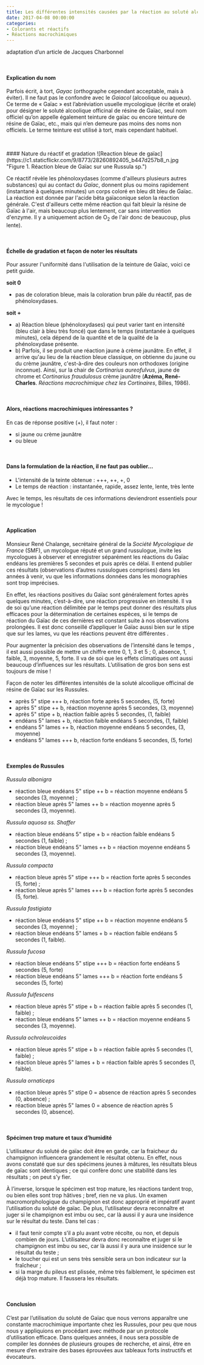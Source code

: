 ```yaml
---
title: Les différentes intensités causées par la réaction au soluté alcoolique officinal de résine de gaïac
date: 2017-04-08 00:00:00
categories: 
- Colorants et réactifs
- Réactions macrochimiques
---
```

adaptation d’un article
de Jacques Charbonnel
<p>&nbsp; </p>

#### Explication du nom
Parfois écrit, à tort, *Gayac* (orthographe cependant acceptable, mais à éviter). Il ne faut pas le confondre avec le *Gaiacol* (alcoolique ou aqueux). Ce terme de « Gaïac » est l’abréviation usuelle mycologique (écrite et orale) pour désigner le soluté alcoolique officinal de résine de Gaïac, seul nom officiel qu’on appelle également teinture de gaïac ou encore teinture de résine de Gaïac, etc., mais qui n’en demeure pas moins des noms non officiels. Le terme teinture est utilisé à tort, mais cependant habituel.
<!--more-->

<p>&nbsp; </p>
#### Nature du réactif et gradation
![Reaction bleue de gaïac](https://c1.staticflickr.com/9/8773/28260892405_b447d257b8_n.jpg "Figure 1. Réaction bleue de Gaïac sur une Russula sp.")

Ce réactif révèle les phénoloxydases (comme d'ailleurs plusieurs autres substances) qui au contact du *Gaïac*, donnent plus ou moins rapidement (instantané à quelques minutes) un corps coloré en bleu dit bleu de Gaïac. La réaction est donnée par l'acide bêta gaïaconique selon la réaction générale. C'est d'ailleurs cette même réaction qui fait bleuir la résine de Gaïac à l'air, mais beaucoup plus lentement, car sans intervention d'enzyme. Il y a uniquement action de O<sub>2</sub> de l'air donc de beaucoup, plus lente).
<p>&nbsp; </p>

#### Échelle de gradation et façon de noter les résultats
Pour assurer l'uniformité dans l'utilisation de la teinture de Gaïac, voici ce petit guide.

**soit 0**
* pas de coloration bleue, mais la coloration brun pâle du réactif, pas de phénoloxydases.

**soit +**
* a) Réaction bleue (phénoloxydases) qui peut varier tant en intensité (bleu clair à bleu très foncé) que dans le temps (instantanée à quelques minutes), cela dépend de la quantité et de la qualité de la phénoloxydase présente.
* b) Parfois, il se produit une réaction jaune à crème jaunâtre. En effet, il arrive qu'au lieu de la réaction bleue classique, on obtienne du jaune ou du crème jaunâtre, c'est-à-dire des couleurs non orthodoxes (origine inconnue). Ainsi, sur la chair de <i>Cortinarius aureofulvus</i>, jaune de chrome et <i>Cortinarius fraudulosus</i> crème jaunâtre (<b>Azéma, René-Charles</b>. <i>Réactions macrochimique chez les Cortinaires</i>, Billes, 1986).
<p>&nbsp; </p>

#### Alors, réactions macrochimiques intéressantes ?
En cas de réponse positive (+), il faut noter :
* si jaune ou crème jaunâtre
* ou bleue
<p>&nbsp; </p>

#### Dans la formulation de la réaction, il ne faut pas oublier...
* L'intensité de la teinte obtenue : +++, ++, +, 0
* Le temps de réaction : instantanée, rapide, assez lente, lente, très lente

Avec le temps, les résultats de ces informations deviendront essentiels pour le mycologue !
<p>&nbsp; </p>

#### Application
Monsieur René Chalange, secrétaire général de la *Société Mycologique de France* (SMF), un mycologue réputé et un grand russulogue, invite les mycologues à observer et enregistrer séparément les réactions du Gaïac endéans les premières 5 secondes et puis après ce délai. Il entend publier ces résultats (observations d’autres russulogues comprises) dans les années à venir, vu que les informations données dans les monographies sont trop imprécises.

En effet, les réactions positives du Gaïac sont généralement fortes après quelques minutes, c’est-à-dire, une réaction progressive en intensité. Il va de soi qu’une réaction délimitée par le temps peut donner des résultats plus efficaces pour la détermination de certaines espèces, si le temps de réaction du Gaïac de ces dernières est constant suite à nos observations prolongées. Il est donc conseillé d’appliquer le Gaïac aussi bien sur le stipe que sur les lames, vu que les réactions peuvent être différentes .

Pour augmenter la précision des observations de l’intensité dans le temps , il est aussi possible de mettre un chiffre entre 0, 1, 3 et 5 ; 0, absence, 1, faible, 3, moyenne, 5, forte. Il va de soi que les effets climatiques ont aussi beaucoup d’influences sur les résultats. L’utilisation de gros bon sens est toujours de mise !

Façon de noter les différentes intensités de la soluté alcoolique officinal de résine de Gaïac sur les Russules.
* après 5" stipe +++ b, réaction forte après 5 secondes, (5, forte)
* après 5" stipe ++ b, réaction moyenne après 5 secondes, (3, moyenne)
* après 5" stipe + b, réaction faible après 5 secondes, (1, faible)
* endéans 5" lames + b, réaction faible endéans 5 secondes, (1, faible)
* endéans 5" lames ++ b, réaction moyenne endéans 5 secondes, (3, moyenne)
* endéans 5" lames +++ b, réaction forte endéans 5 secondes, (5, forte)
<p>&nbsp; </p>

#### Exemples de Russules

*Russula albonigra*
* réaction bleue endéans 5" stipe ++ b = réaction moyenne endéans 5 secondes (3, moyenne) ; 
* réaction bleue après 5" lames ++ b = réaction moyenne après 5 secondes (3, moyenne).

*Russula aquosa ss. Shaffer*
* réaction bleue endéans 5" stipe + b = réaction faible endéans 5 secondes (1, faible) ;
* réaction bleue endéans 5" lames ++ b = réaction moyenne endéans 5 secondes (3, moyenne).

*Russula compacta*
* réaction bleue après 5" stipe +++ b = réaction forte après 5 secondes (5, forte) ;
* réaction bleue après 5" lames +++ b = réaction forte après 5 secondes (5, forte).

*Russula fastigiata*
* réaction bleue endéans 5" stipe ++ b = réaction moyenne endéans 5 secondes (3, moyenne) ;
* réaction bleue endéans 5" lames + b = réaction faible endéans 5 secondes (1, faible).

*Russula fucosa*
* réaction bleue endéans 5" stipe +++ b = réaction forte endéans 5 secondes (5, forte)
* réaction bleue endéans 5" lames +++ b = réaction forte endéans 5 secondes (5, forte)

*Russula fulfescens*
* réaction bleue après 5" stipe + b = réaction faible après 5 secondes (1, faible) ;
* réaction bleue endéans 5" lames ++ b = réaction moyenne endéans 5 secondes (3, moyenne).

*Russula ochroleucoides*
* réaction bleue après 5" stipe + b = réaction faible après 5 secondes (1, faible) ;
* réaction bleue après 5" lames + b = réaction faible après 5 secondes (1, faible).

*Russula ornaticeps*
* réaction bleue après 5" stipe 0 = absence de réaction après 5 secondes (0, absence) ;
* réaction bleue après 5" lames 0 = absence de réaction après 5 secondes (0, absence).
<p>&nbsp; </p>

#### Spécimen trop mature et taux d’humidité

L’utilisateur du soluté de gaïac doit être en garde, car la fraicheur du champignon influencera grandement le résultat obtenu. En effet, nous avons constaté que sur des spécimens jeunes à mâtures, les résultats bleus de gaïac sont identiques ; ce qui confère donc une stabilité dans les résultats ; on peut s’y fier.

À l’inverse, lorsque le spécimen est trop mature, les réactions tardent trop, ou bien elles sont trop hâtives ; bref, rien ne va plus. Un examen macromorphologique du champignon est donc approprié et impératif avant l’utilisation du soluté de gaïac. De plus, l’utilisateur devra reconnaître et juger si le champignon est imbu ou sec, car là aussi il y aura une insidence sur le résultat du teste. Dans tel cas :

* il faut tenir compte s’il a plu avant votre récolte, ou non, et depuis combien de jours. L’utilisateur devra donc reconnaître et juger si le champignon est imbu ou sec, car là aussi il y aura une insidence sur le résultat du teste ;
* le toucher qui est un sens très sensible sera un bon indicateur sur la fraîcheur ;
* si la marge du pileus est plissée, même très faiblement, le spécimen est déjà trop mature. Il faussera les résultats.
<p>&nbsp; </p>

#### Conclusion

C’est par l’utilisation du soluté de Gaïac que nous verrons apparaître une constante macrochimique importante chez les Russules, pour peu que nous nous y appliquions en procédant avec méthode par un protocole d’utilisation efficace. Dans quelques années, il nous sera possible de compiler les données de plusieurs groupes de recherche, et ainsi, être en mesure d’en extraire des bases éprouvées aux tableaux forts instructifs et évocateurs.
